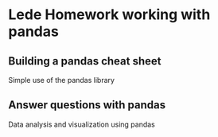# Lede Homework working with pandas 


## Building a pandas cheat sheet 

Simple use of the pandas library

## Answer questions with pandas

Data analysis and visualization using pandas